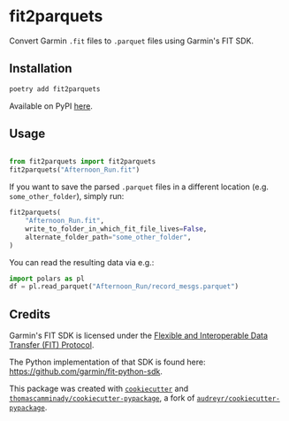 # fit2parquets

Convert Garmin `.fit` files to `.parquet` files using Garmin's FIT SDK.

## Installation

```bash
poetry add fit2parquets
```

Available on PyPI [here](https://pypi.org/project/fit2parquets/).

## Usage

```python

from fit2parquets import fit2parquets
fit2parquets("Afternoon_Run.fit")
```

If you want to save the parsed `.parquet` files in a different location (e.g. `some_other_folder`), simply run:

```python
fit2parquets(
    "Afternoon_Run.fit",
    write_to_folder_in_which_fit_file_lives=False,
    alternate_folder_path="some_other_folder",
)
```

You can read the resulting data via e.g.:

```python
import polars as pl
df = pl.read_parquet("Afternoon_Run/record_mesgs.parquet")
```

## Credits

Garmin's FIT SDK is licensed under the [Flexible and Interoperable Data Transfer (FIT) Protocol](https://developer.garmin.com/fit/download/).

The Python implementation of that SDK is found here: https://github.com/garmin/fit-python-sdk.

This package was created with [`cookiecutter`](https://github.com/audreyr/cookiecutter) and [`thomascamminady/cookiecutter-pypackage`](https://github.com/thomascamminady/cookiecutter-pypackage), a fork of [`audreyr/cookiecutter-pypackage`](https://github.com/audreyr/cookiecutter-pypackage).
